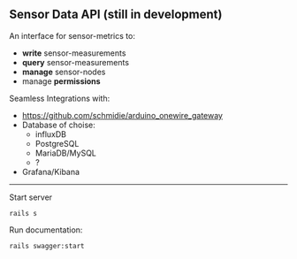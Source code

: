 
## Sensor Data API (still in development)

An interface for sensor-metrics to:
* **write** sensor-measurements
* **query** sensor-measurements
* **manage** sensor-nodes
* manage **permissions**

Seamless Integrations with:
* https://github.com/schmidie/arduino_onewire_gateway
* Database of choise:
  * influxDB
  * PostgreSQL
  * MariaDB/MySQL
  * ?
* Grafana/Kibana

-----
Start server
```
rails s
```
Run documentation:
```
rails swagger:start
```
